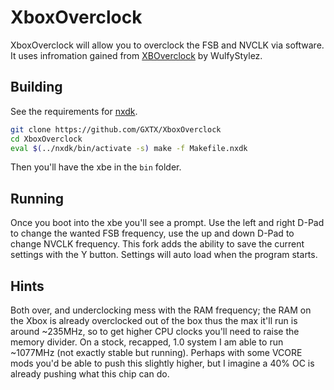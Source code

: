 XboxOverclock
============

XboxOverclock will allow you to overclock the FSB and NVCLK via software. It uses infromation gained from [XBOverclock](https://github.com/WulfyStylez/XBOverclock) by WulfyStylez.

Building
---------

See the requirements for [nxdk](https://github.com/XboxDev/nxdk/wiki/Install-the-Prerequisites).


```sh
git clone https://github.com/GXTX/XboxOverclock
cd XboxOverclock
eval $(../nxdk/bin/activate -s) make -f Makefile.nxdk
```

Then you'll have the xbe in the `bin` folder.

Running
---------

Once you boot into the xbe you'll see a prompt. Use the left and right D-Pad to change the wanted FSB frequency, use the up and down D-Pad to change NVCLK frequency.
This fork adds the ability to save the current settings with the Y button. Settings will auto load when the program starts. 

Hints
---------
Both over, and underclocking mess with the RAM frequency; the RAM on the Xbox is already overclocked out of the box thus the max it'll run is around ~235MHz, so to get higher CPU clocks you'll need to raise the memory divider. On a stock, recapped, 1.0 system I am able to run ~1077MHz (not exactly stable but running). Perhaps with some VCORE mods you'd be able to push this slightly higher, but I imagine a 40% OC is already pushing what this chip can do.
